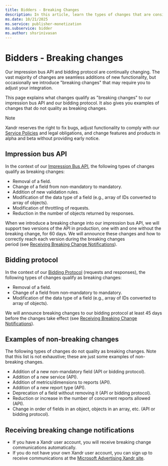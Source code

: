 ```yaml
---
title: Bidders - Breaking Changes
description: In this article, learn the types of changes that are considered 'breaking changes' when it comes to the impression bus API and bidding protocol.
ms.date: 10/21/2025
ms.service: publisher-monetization
ms.subservice: bidder
ms.author: shsrinivasan
---
```


# Bidders - Breaking changes

Our impression bus API and bidding protocol are continually changing. The vast majority of changes are seamless additions of new functionality, but occasionally we introduce "breaking changes" that may require you to adjust your integration.

This page explains what changes qualify as "breaking changes" to our impression bus API and our bidding protocol. It also gives you examples of changes that do not quality as breaking changes.

> [!NOTE]
> Xandr reserves the right to fix bugs, adjust functionality to comply with our [Service Policies](../policies-regulations/index.yml) and legal obligations, and change features and products in alpha and beta without providing early notice.

## Impression bus API

In the context of our [Impression Bus API](impression-bus-api.md), the following types of changes qualify as breaking changes:

- Removal of a field.
- Change of a field from non-mandatory to mandatory.
- Addition of new validation rules.
- Modification of the data type of a field (e.g., array of IDs converted to array of objects).
- Modification of throttling of requests.
- Reduction in the number of objects returned by responses.

When we introduce a breaking change into our impression bus API, we will support two versions of the API in production, one with and one without the breaking change, for 60 days. We will announce these changes and how to correctly reach each version during the breaking changes period (see [Receiving Breaking Change Notifications](#receiving-breaking-change-notifications)).

## Bidding protocol

In the context of our [Bidding Protocol](bidding-protocol.md) (requests and responses), the following types of changes qualify as breaking changes:

- Removal of a field.
- Change of a field from non-mandatory to mandatory.
- Modification of the data type of a field (e.g., array of IDs converted to array of objects).

We will announce breaking changes to our bidding protocol at least 45 days before the changes take effect (see [Receiving Breaking Change Notifications](#receiving-breaking-change-notifications)).

## Examples of non-breaking changes

The following types of changes do not quality as breaking changes. Note that this list is not exhaustive; these are just some examples of non-breaking changes.

- Addition of a new non-mandatory field (API or bidding protocol).
- Addition of a new service (API).
- Addition of metrics/dimensions to reports (API).
- Addition of a new report type (API).
- Deprecation of a field without removing it (API or bidding protocol).
- Reduction or increase in the number of concurrent reports allowed (API).
- Change in order of fields in an object, objects in an array, etc. (API or bidding protocol).

## Receiving breaking change notifications

- If you have a Xandr user account, you will receive breaking change communications automatically.
- If you do not have your own Xandr user account, you can sign up to receive communications at the [Microsoft Advertising Xandr site](https://about.ads.microsoft.com/en-us/solutions/xandr/xandr-premium-programmatic-advertising).
